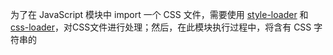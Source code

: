 
为了在 JavaScript 模块中 import 一个 CSS 文件，需要使用 [style-loader](https://webpack.docschina.org/loaders/style-loader) 和 [css-loader](https://webpack.docschina.org/loaders/css-loader)，对CSS文件进行处理；然后，在此模块执行过程中，将含有 CSS 字符串的 <style> 标签，插入到 html 文件的 <head> 中。

## 一、安装 loader

```
npm install --save-dev style-loader css-loader
//或者
yarn add style-loader css-loader --dev
```

## 二、编辑 webpack.config.js 文件


```
const path = require('path');

  module.exports = {
    entry: './src/index.js',
    output: {
      filename: 'bundle.js',
      path: path.resolve(__dirname, 'dist')
    },
   module: {
     rules: [
       {
         test: /\.css$/,
         use: [
           'style-loader',
           'css-loader'
         ]
       }
     ]
   }
 };
```

> webpack 根据正则表达式，来确定应该查找哪些文件，并将其提供给指定的 loader。在这个示例中，所有以 .css 结尾的文件，都将被提供给 style-loader 和 css-loader。

## 三、添加 CSS 文件并使用

### 3.1 添加 style.css 文件
在 /src 目录中添加一个新的 style.css 文件，并将其 import 到 index.js 中：

```
webpack-demo
  |- package.json
  |- webpack.config.js
  |- /dist
    |- bundle.js
    |- index.html
  |- /src
    |- style.css
    |- index.js
  |- /node_modules
```

style.css 


```
.hello {
  color: red;
}
```

### 3.2 编辑 index.js


```
import "./style.css"
//生成一个内容为Hello webpack !的div标签
function component() {
    let element = document.createElement('div');
    element.innerHTML = "Hello webpack !";
    //添加class
    element.classList.add("hello");
    return element;
}
//将生成的div标签添加到body中去
document.body.appendChild(component());
```

## 四、 运行 build 命令


```
npm run build
//或者
yarn build
```



```
yarn run v1.16.0
$ webpack
Hash: 319dbf117b6cd4a0fa81
Version: webpack 4.35.3
Time: 511ms
Built at: 07/17/2019 4:26:23 PM
    Asset      Size  Chunks             Chunk Names
bundle.js  6.97 KiB       0  [emitted]  main
Entrypoint main = bundle.js
[0] ./src/index.js 285 bytes {0} [built]
[1] ./src/style.css 1.06 KiB {0} [built]
[2] ./node_modules/css-loader/dist/cjs.js!./src/style.css 165 bytes {0} [built]
    + 3 hidden modules

WARNING in configuration
The 'mode' option has not been set, webpack will fallback to 'production' for this value. Set 'mode' option to 'development' or 'production' to enable defaults for each environment.
You can also set it to 'none' to disable any default behavior. Learn more: https://webpack.js.org/configuration/mode/
✨  Done in 1.18s.

```


再次在浏览器中打开 index.html，你应该看到 Hello webpack 现在的样式是红色。

## 五、 验证

在Chrome浏览器中右键单击选择**检查**页面（不要查看页面源代码，通过js动态插入的，所以看不到），并查看页面的 head 标签。可以看到包含 style 块元素，也就是在 index.js 中 import 的 css 文件中的样式。

> 参考链接

- [管理资源](https://webpack.docschina.org/guides/asset-management/#%E5%8A%A0%E8%BD%BD-css)
- [示例代码](https://github.com/1071942338/WebpackStudyNotes/tree/master/06-%E5%8A%A0%E8%BD%BD%20CSS)